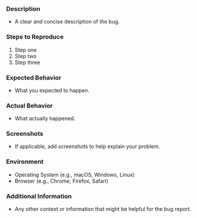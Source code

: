 ### Description
- A clear and concise description of the bug.

### Steps to Reproduce
1. Step one
2. Step two
3. Step three

### Expected Behavior
- What you expected to happen.

### Actual Behavior
- What actually happened.

### Screenshots
- If applicable, add screenshots to help explain your problem.

### Environment
- Operating System (e.g., macOS, Windows, Linux)
- Browser (e.g., Chrome, Firefox, Safari)

### Additional Information
- Any other context or information that might be helpful for the bug report.
